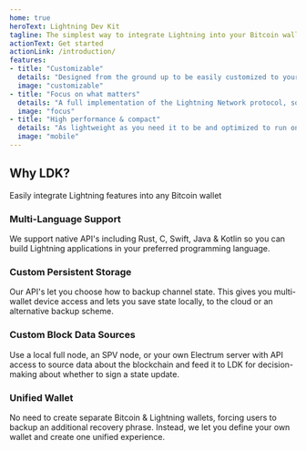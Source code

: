 ```yaml
---
home: true
heroText: Lightning Dev Kit
tagline: The simplest way to integrate Lightning into your Bitcoin wallet
actionText: Get started
actionLink: /introduction/
features:
- title: "Customizable"
  details: "Designed from the ground up to be easily customized to your application needs: persistence, networking, chain source, routing, key management, wallet, you name it."
  image: "customizable"
- title: "Focus on what matters"
  details: "A full implementation of the Lightning Network protocol, so you can focus on crafting custom-tailored user experiences."
  image: "focus"
- title: "High performance & compact"
  details: "As lightweight as you need it to be and optimized to run on all embedded devices such as mobile phones, IoT devices, PoS terminals and more."
  image: "mobile"
---
```


<div class="intro">
<h2>Why LDK?</h2>
<p>Easily integrate Lightning features into any Bitcoin wallet</p>
</div>

<div class="features">
<div class="feature">
<h3>Multi-Language Support</h3>

We support native API's including Rust, C, Swift, Java & Kotlin so you can build Lightning applications in your preferred programming language. 

</div>

<div class="feature">
<h3>Custom Persistent Storage</h3>

Our API's let you choose how to backup channel state. This gives you multi-wallet device access and lets you save state locally, to the cloud or an alternative backup scheme.

</div>

<div class="feature">
<h3>Custom Block Data Sources</h3>

Use a local full node, an SPV node, or your own Electrum server with API access to source data about the blockchain  and feed it to LDK for decision-making about whether to sign a state update.

</div>

<div class="feature">
<h3>Unified Wallet</h3>

No need to create separate Bitcoin & Lightning wallets, forcing users to backup an additional recovery phrase. Instead, we let you define your own wallet and create one unified experience. 

</div>
</div>

